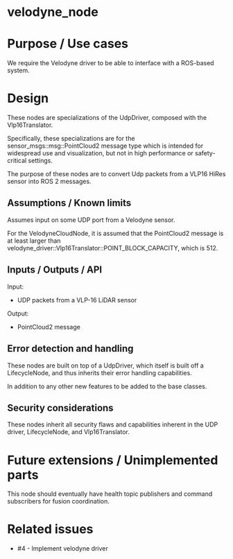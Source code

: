 velodyne_node
=============


# Purpose / Use cases

We require the Velodyne driver to be able to interface with a ROS-based system.


# Design

These nodes are specializations of the UdpDriver, composed with the Vlp16Translator.

Specifically, these specializations are for the sensor_msgs::msg::PointCloud2
message type which is intended for widespread use and visualization, but not in high performance
or safety-critical settings.

The purpose of these nodes are to convert Udp packets from a VLP16 HiRes sensor into
ROS 2 messages.


## Assumptions / Known limits

Assumes input on some UDP port from a Velodyne sensor.

For the VelodyneCloudNode, it is assumed that the PointCloud2 message is at least larger
than velodyne_driver::Vlp16Translator::POINT_BLOCK_CAPACITY, which is 512.


## Inputs / Outputs / API

Input:

- UDP packets from a VLP-16 LiDAR sensor

Output:

- PointCloud2 message


## Error detection and handling

These nodes are built on top of a UdpDriver, which itself is built off a LifecycleNode, and thus
inherits their error handling capabilities.

In addition to any other new features to be added to the base classes.

## Security considerations

These nodes inherit all security flaws and capabilities inherent in the UDP driver, LifecycleNode,
and Vlp16Translator.

# Future extensions / Unimplemented parts

This node should eventually have health topic publishers and command subscribers
for fusion coordination.


# Related issues

- #4 - Implement velodyne driver

